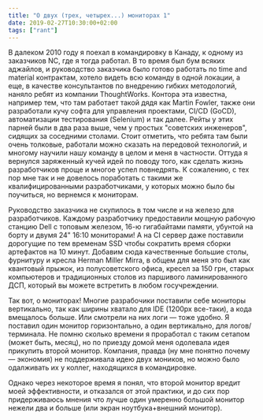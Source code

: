 ```yaml
---
title: "О двух (трех, четырех...) мониторах 1"
date: 2019-02-27T10:30:00+02:00
tags: ["rant"]
---
```


В далеком 2010 году я поехал в командировку в Канаду, к одному из заказчиков NC, где я тогда работал. В то время был бум всяких аджайлов, и руководство заказчика было готово работать по time and material контрактам, хотело видеть всю команду в одной локации, а еще, в качестве консультантов по внедрению гибких методологий, наняло ребят из компании ThoughtWorks. Контора эта известна, например тем, что там работает такой дядя как Martin Fowler, также они разработали кучу софта для управления проектами, CI/CD (GoCD), автоматизации тестирования (Selenium) и так далее. Рейты у этих парней были в два раза выше, чем у простых "советских инженеров", сидящих за соседними столами. Стоит отметить, что ребята там были очень толковые, работали можно сказать на передовой технологий, и многому научили нашу команду в целом и меня в частности. Оттуда я вернулся заряженный кучей идей по поводу того, как сделать жизнь разработчиков проще и многое успел повнедрять. К сожалению, с тех пор мне так и не довелось поработать с такими же квалифицированными разработчиками, у которых можно было бы поучиться, но вернемся к мониторам.

Руководство заказчика не скупилось в том числе и на железо для разработчиков. Каждому разработчику предоставили мощную рабочую станцию Dell с топовым железом, 16-ю гигабайтами памяти, убунтой на борту и двумя 24" 16:10 мониторами! А на CI сервер даже поставили дорогущие по тем временам SSD чтобы сократить время сборки артефактов на 10 минут. Добавим сюда качественные большие столы, фурнитуру и кресла Herman Miller Mirra, в общем для меня это был как квантовый прыжок, из полусоветского офиса, кресел за 150 грн, старых компьютеров и традиционных столов из паршивого ламинированного ДСП, который вы можете встретить в любом госучреждении.

Так вот, о мониторах! Многие разрабочики поставили себе мониторы вертикально, так как ширины хватало для IDE (1200px все-таки), а кода вмещалось больше. Или смотрели на них логи — тоже удобно. Я поставил один монитор горизонтально, а один вертикально, для логов/терминала. Не помню сколько времени я проработал с таким сетапом (может быть, месяц), но по приезду домой меня одолевала идея прикупить второй монитор. Компания, правда (ну мне понятно почему — экономия) не поддерживала идею двух моников, но можно было одалживать их у коллег, находящихся в командировке. 

Однако через некоторое время я понял, что второй монитор вредит моей эффективности, и отказался от этой практики, и до сих пор придерживаюсь мнения что лучше один умеренно большой монитор нежели два и больше (или экран ноутбука+внешний монитор).